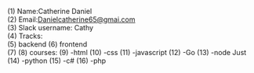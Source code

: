 (1) Name:Catherine Daniel <br>
(2) Email:Danielcatherine65@gmai.com <br>
(3) Slack username: Cathy <br>
(4) Tracks:  
(5) backend
(6) frontend <br>
(7)
(8) courses:
(9) -html
(10) -css
(11) -javascript
(12) -Go
(13) -node Just
(14) -python
(15) -c#
(16) -php
